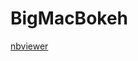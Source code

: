 # BigMacBokeh

[nbviewer](http://nbviewer.ipython.org/github/mistakevin/BigMacBokeh/blob/master/BigMacBokeh.ipynb)
